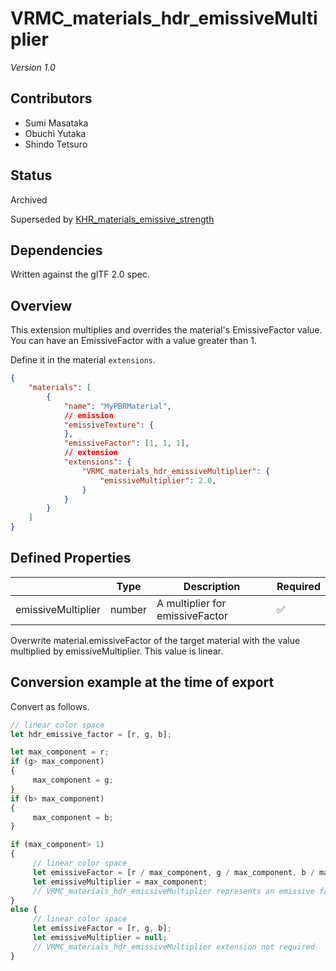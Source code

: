 # VRMC_materials_hdr_emissiveMultiplier

*Version 1.0*

## Contributors

* Sumi Masataka
* Obuchi Yutaka
* Shindo Tetsuro

## Status

Archived

Superseded by [KHR_materials_emissive_strength](https://github.com/KhronosGroup/glTF/blob/main/extensions/2.0/Khronos/KHR_materials_emissive_strength/README.md)

## Dependencies

Written against the glTF 2.0 spec.

## Overview

This extension multiplies and overrides the material's EmissiveFactor value.
You can have an EmissiveFactor with a value greater than 1.

Define it in the material `extensions`.

```json
{
    "materials": [
        {
            "name": "MyPBRMaterial",
            // emission
            "emissiveTexture": {
            },
            "emissiveFactor": [1, 1, 1],
            // extension
            "extensions": {
                "VRMC_materials_hdr_emissiveMultiplier": {
                    "emissiveMultiplier": 2.0,
                }
            }
        }
    ]
}
```

## Defined Properties

|                    | Type   | Description                     | Required |
|--------------------|--------|---------------------------------|:---------|
| emissiveMultiplier | number | A multiplier for emissiveFactor | ✅        |

Overwrite material.emissiveFactor of the target material with the value multiplied by emissiveMultiplier.
This value is linear.

## Conversion example at the time of export

Convert as follows.

```js
// linear color space
let hdr_emissive_factor = [r, g, b];

let max_component = r;
if (g> max_component)
{
     max_component = g;
}
if (b> max_component)
{
     max_component = b;
}

if (max_component> 1)
{
     // linear color space
     let emissiveFactor = [r / max_component, g / max_component, b / max_component];
     let emissiveMultiplier = max_component;
     // VRMC_materials_hdr_emissiveMultiplier represents an emissive factor value greater than 1.
}
else {
     // linear color space
     let emissiveFactor = [r, g, b];
     let emissiveMultiplier = null;
     // VRMC_materials_hdr_emissiveMultiplier extension not required
}
```
